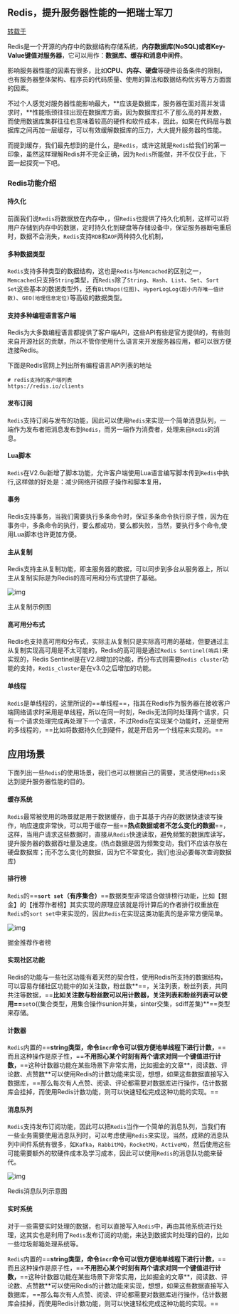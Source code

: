 ## Redis，提升服务器性能的一把瑞士军刀

[转载于](https://juejin.im/post/5cfa55ce5188252f325d6ab0)

​	Redis是一个开源的内存中的数据结构存储系统，**内存数据库(NoSQL)或者Key-Value键值对服务器**，它可以用作：**数据库、缓存和消息中间件**。

​	影响服务器性能的因素有很多，比如**CPU、内存、硬盘**等硬件设备条件的限制，也有服务器整体架构、程序员的代码质量、使用的算法和数据结构优劣等方方面面的因素。

​	不过个人感觉对服务器性能影响最大，**应该是数据库，服务器在面对高并发请求时，**性能瓶颈往往出现在数据库方面，因为数据库扛不了那么高的并发数，而使用数据库集群往往也意味着较高的硬件和软件成本，因此，如果在代码层与数据库之间再加一层缓存，可以有效缓解数据库的压力，大大提升服务器的性能。

​	而提到缓存，我们最先想到的是什么，是`Redis`，或许这就是`Redis`给我们的第一印象，虽然这样理解Redis并不完全正确，因为`Redis`所能做，并不仅仅于此，下面一起探究一下吧。



### Redis功能介绍

#### 持久化

​	前面我们说`Redis`将数据放在内存中，，但`Redis`也提供了持久化机制，这样可以将用户存储到内存中的数据，定时持久化到硬盘等存储设备中，保证服务器断电重启时，数据不会消失，`Redis`支持`RDB`和`AOF`两种持久化机制，

#### 多种数据类型

`Redis`支持多种类型的数据结构，这也是`Redis`与`Memcached`的区别之一，`Memcached`只支持`String`类型，而`Redis`除了`String`、`Hash`、`List`、`Set`、`Sort Set`这些基本的数据类型外，还有`BitMaps(位图)`、`HyperLogLog(超小内存唯一值计数)`、`GEO(地理信息定位)`等高级的数据类型。

#### 支持多种编程语言客户端

Redis为大多数编程语言都提供了客户端API，这些API有些是官方提供的，有些则来自开源社区的贡献，所以不管你使用什么语言来开发服务器应用，都可以很方便连接Redis。

下面是Redis官网上列出所有编程语言API列表的地址

```
# redis支持的客户端列表
https://redis.io/clients
```

#### 发布订阅

`Redis`支持订阅与发布的功能，因此可以使用`Redis`来实现一个简单消息队列，一端作为发布者把消息发布到`Redis`，而另一端作为消费者，处理来自`Redis`的消息。

#### Lua脚本

`Redis`在V2.6u新增了脚本功能，允许客户端使用Lua语言编写脚本传到`Redis`中执行,这样做的好处是：减少网络开销原子操作和脚本复用，

#### 事务

Redis支持事务，当我们需要执行多条命令时，保证多条命令执行原子性，因为在事务中，多条命令的执行，要么都成功，要么都失败，当然，要执行多个命令,使用Lua脚本也许更加方便。

#### 主从复制

Redis支持主从复制功能，即主服务器的数据，可以同步到多台从服务器上，所以主从复制实际是为Redis的高可用和分布式提供了基础。

![img](Redis功能介绍.assets/16b4bf8541cd1ea7)

主从复制示例图

#### 高可用分布式

Redis也支持高可用和分布式，实际主从复制只是实际高可用的基础，但要通过主从复制实现高可用是不太可能的，Redis的高可用是通过`Redis Sentinel(哨兵)`来实现的，Redis Sentinel是在V2.8增加的功能，而分布式则需要`Redis cluster`功能的支持，`Redis_cluster`是在v3.0之后增加的功能。

#### 单线程

`Redis`是单线程的，这里所说的==单线程==，指其在Redis作为服务器在接收客户端网络请求时采用是单线程，所以在同一时刻，Redis无法同时处理两个请求，只有一个请求处理完成再处理下一个请求，不过Redis在实现某个功能时，还是使用的多线程的，==比如将数据持久化到硬件，就是开启另一个线程来实现的。==

## 应用场景

下面列出一些`Redis`的使用场景，我们也可以根据自己的需要，灵活使用`Redis`来达到提升服务器性能的目的。

#### 缓存系统

`Redis`最常被使用的场景就是用于数据缓存，由于其基于内存的数据快速读写操作，响应速度非常快，可以用于缓存一些==**热点数据或者不怎么变化的数据**==，这样，当用户请求这些数据时，直接从`Redis`快速读取，避免频繁的数据库读写，提升服务器的数据吞吐量及速度。(热点数据是因为频繁变动，我们不应该存放在硬盘数据库；而不怎么变化的数据，因为它不常变化，我们也没必要每次查询数据库)

#### 排行榜

`Redis`的==**`sort set`（有序集合）**==数据类型非常适合做排榜行功能，比如【掘金】的【推荐作者榜】其实实现的原理应该就是将计算后的作者排行权重放在`Redis`的`sort set`中来实现的，因此`Redis`在实现这类功能真的是非常方便简单。

![img](Redis功能介绍.assets/16b46303dddd2ac3)

掘金推荐作者榜

#### 实现社区功能

Redis的功能与一些社区功能有着天然的契合性，使用Redis所支持的数据结构，可以容易存储社区功能中的如关注数，粉丝数**==，关注列表，粉丝列表，共同共注等数据，==**比如关注数与粉丝数可以用计数器，关注列表和粉丝列表可以使用==**`set`o((集合类型，用集合操作sunion并集，sinter交集，sdiff差集)**==类型来存储。

#### 计数器

`Redis`内置的==**string类型，命令`incr`命令可以很方便地单线程下进行计数，**==而且这种操作是原子性，==**不用担心某个时刻有两个请求对同一个键值进行计数，**==这种计数器功能在某些场景下非常实用，比如掘金的文章**，阅读数、评论数、点赞数**可以使用Redis的计数功能来实现，想想，如果这些数据直接写入数据库，==那么每次有人点赞、阅读、评论都需要对数据库进行操作，估计数据库会挂掉，而使用Redis计数功能，则可以快速轻松完成这种功能的实现。==

#### 消息队列

`Redis`支持发布订阅功能，因此可以把`Redis`当作一个简单的消息队列，当我们有一些业务需要使用消息队列时，可以考虑使用`Redis`来实现，当然，成熟的消息队列中间件系统有很多，如`Kafka`，`RabbitMQ`，`RocketMQ`，`ActiveMQ`，然后使用这些可能需要额外的软硬件成本及学习成本，因此可以使用`Redis`的消息队功能来替代。

![img](Redis各种数据类型用途介绍.assets/16b4a645945c454f)

Redis消息队列示意图

#### 实时系统


​	对于一些需要实时处理的数据，也可以直接写入`Redis`中，再由其他系统进行处理，这其实也是利用了`Redis`发布订阅的功能，来达到数据实时处理的目的，比如一些垃圾邮箱处理系统等。

`Redis`内置的==**string类型，命令`incr`命令可以很方便地单线程下进行计数，**==而且这种操作是原子性，==**不用担心某个时刻有两个请求对同一个键值进行计数，**==这种计数器功能在某些场景下非常实用，比如掘金的文章**，阅读数、评论数、点赞数**可以使用Redis的计数功能来实现，想想，如果这些数据直接写入数据库，==那么每次有人点赞、阅读、评论都需要对数据库进行操作，估计数据库会挂掉，而使用Redis计数功能，则可以快速轻松完成这种功能的实现。==

